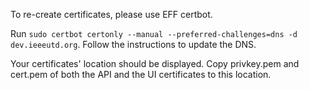 To re-create certificates, please use EFF certbot.

Run `sudo certbot certonly --manual --preferred-challenges=dns -d dev.ieeeutd.org`. Follow the instructions to update the DNS.

Your certificates' location should be displayed. Copy privkey.pem and cert.pem of both the API and the UI certificates to this location.
